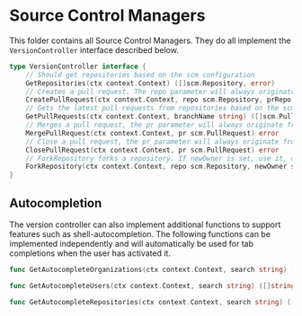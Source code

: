 # Source Control Managers

This folder contains all Source Control Managers. They do all implement the `VersionController` interface described below.

```go
type VersionController interface {
	// Should get repositories based on the scm configuration
	GetRepositories(ctx context.Context) ([]scm.Repository, error)
	// Creates a pull request. The repo parameter will always originate from the same package
	CreatePullRequest(ctx context.Context, repo scm.Repository, prRepo scm.Repository, newPR scm.NewPullRequest) (scm.PullRequest, error)
	// Gets the latest pull requests from repositories based on the scm configuration
	GetPullRequests(ctx context.Context, branchName string) ([]scm.PullRequest, error)
	// Merges a pull request, the pr parameter will always originate from the same package
	MergePullRequest(ctx context.Context, pr scm.PullRequest) error
	// Close a pull request, the pr parameter will always originate from the same package
	ClosePullRequest(ctx context.Context, pr scm.PullRequest) error
	// ForkRepository forks a repository. If newOwner is set, use it, otherwise fork to the current user
	ForkRepository(ctx context.Context, repo scm.Repository, newOwner string) (scm.Repository, error)
}
```


## Autocompletion

The version controller can also implement additional functions to support features such as shell-autocompletion. The following functions can be implemented independently and will automatically be used for tab completions when the user has activated it.

```go
func GetAutocompleteOrganizations(ctx context.Context, search string) ([]string, error)
```
```go
func GetAutocompleteUsers(ctx context.Context, search string) ([]string, error)
```
```go
func GetAutocompleteRepositories(ctx context.Context, search string) ([]string, error)
```
